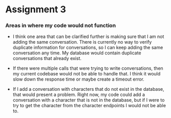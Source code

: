 # Assignment 3

### Areas in where my code would not function

- I think one area that can be clarified further is making sure that I am not adding the same conversation.
There is currently no way to verify duplicate information for conversations, so I can keep adding the same conversation
any time. My database would contain duplicate conversations that already exist.

- If there were multiple calls that were trying to write conversations, then my current codebase would not be able to handle that. I think it would slow down the response time or maybe create a timeout error.

- If I add a conversation with characters that do not exist in the database, that 
would present a problem. Right now, my code could add a conversation with a character that is
not in the database, but if I were to try to get the character from the character endpoints I would 
not be able to.


